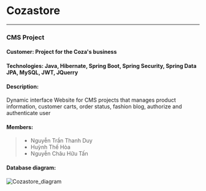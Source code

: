 # Cozastore
___
### CMS Project
#### Customer: Project for the Coza's business
#### Technologies: Java, Hibernate, Spring Boot, Spring Security, Spring Data JPA, MySQL, JWT, JQuerry
#### Description:
Dynamic interface Website for CMS projects that manages product information, customer carts, order status, fashion blog, authorize and authenticate user
#### Members:
> + Nguyễn Trần Thanh Duy
> + Huỳnh Thế Hòa
> + Nguyễn Châu Hữu Tấn
#### Database diagram:
![Cozastore_diagram](/assets/images/@localhost.png)
